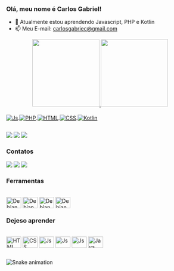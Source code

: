 ### Olá, meu nome é Carlos Gabriel!
- 🌱 Atualmente estou aprendendo Javascript, PHP e Kotlin
- 📫 Meu E-mail: carlosgabriec@gmail.com
<!--
**carlosgabriel1234/carlosgabriel1234** is a ✨ _special_ ✨ repository because its `README.md` (this file) appears on your GitHub profile.

- 🌱 Atualmente estou aprendendo Javascript, PHP e Kotlin
- 📫 Meu E-mail: carlosgabriec@gmail.com
-->
<div align="center">
  <a href="https://github.com/carlosgabriel1234">
  <img height="180em" src="https://github-readme-stats.vercel.app/api?username=carlosgabriel1234&show_icons=true&theme=dracula&include_all_commits=true&count_private=true"/>
  <img height="180em" src="https://github-readme-stats.vercel.app/api/top-langs/?username=carlosgabriel1234&layout=compact&langs_count=7&theme=dracula"/>
</div>
<div style="display: inline_block"><br>
  <img align="center"  alt="Js" src="https://img.shields.io/badge/JavaScript-F7DF1E?style=for-the-badge&logo=javascript&logoColor=black">
  <img align="center" alt="PHP" src="https://img.shields.io/badge/PHP-777BB4?style=for-the-badge&logo=php&logoColor=white">
  <img align="center" alt="HTML" src="https://img.shields.io/badge/HTML-239120?style=for-the-badge&logo=html5&logoColor=white">
  <img align="center" alt="CSS" src="https://img.shields.io/badge/CSS-239120?&style=for-the-badge&logo=css3&logoColor=white">
  <img align="center" alt="Kotlin" src="https://img.shields.io/badge/Kotlin-0095D5?&style=for-the-badge&logo=kotlin&logoColor=white">
 

</div>
  
 ##
  
 <div> 
  <a href="https://instagram.com/" target="_blank"><img src="https://img.shields.io/badge/-Instagram-%23E4405F?style=for-the-badge&logo=instagram&logoColor=white" target="_blank"></a>
  <a href = "mailto:carlosgabriec@gmail.com"><img src="https://img.shields.io/badge/-Gmail-%23333?style=for-the-badge&logo=gmail&logoColor=white" target="_blank"></a>
  <a href="https://www.linkedin.com/in/" target="_blank"><img src="https://img.shields.io/badge/-LinkedIn-%230077B5?style=for-the-badge&logo=linkedin&logoColor=white" target="_blank"></a> 
 
  
 
</div>
  
### Contatos

<div style="display: inline_block;">
  
  <a href="https://api.whatsapp.com/send?phone=5511933177140" target="_blank" rel="noopener"><img src="https://img.shields.io/badge/WhatsApp-25D366?style=for-the-badge&logo=whatsapp&logoColor=white"></a> 
  <a href="https://www.linkedin.com/in/carlos-gabriel-193914212" target="_blank"><img src="https://img.shields.io/badge/-LinkedIn-%230077B5?style=for-the-badge&logo=linkedin&logoColor=white" target="_blank"></a>
  <a href = "mailto:programador.carlosgabriec@gmail.com" target="_blank"><img src="https://img.shields.io/badge/Gmail-D14836?style=for-the-badge&logo=gmail&logoColor=white" target="_blank"></a>
    
</div>
  
  
### Ferramentas
                                                                                                                                      
<div style="display: inline_block"><br>
  <img align="center" alt="Debian" height="30" width="40" src="https://cdn.jsdelivr.net/gh/devicons/devicon/icons/vscode/vscode-original.svg"">
  <img align="center" alt="Debian" height="30" width="40" src="https://cdn.jsdelivr.net/gh/devicons/devicon/icons/figma/figma-original.svg">
  <img align="center" alt="Debian" height="30" width="40" src="https://cdn.jsdelivr.net/gh/devicons/devicon/icons/mysql/mysql-original.svg">
  <img align="center" alt="Debian" height="30" width="40" src="https://cdn.jsdelivr.net/gh/devicons/devicon/icons/windows8/windows8-original.svg"                     </div>

  
### Dejeso aprender

<div style="display: inline_block"><br>
  <img align="center" alt="HTML" height="30" width="40" src="https://cdn.jsdelivr.net/gh/devicons/devicon/icons/angularjs/angularjs-original.svg">
  <img align="center" alt="CSS" height="30" width="40" src="https://cdn.jsdelivr.net/gh/devicons/devicon/icons/react/react-original-wordmark.svg">
  <img align="center" alt="Js" height="30" width="40" src="https://cdn.jsdelivr.net/gh/devicons/devicon/icons/nodejs/nodejs-original.svg">
  <img align="center" alt="Js" height="30" width="40" src="https://cdn.jsdelivr.net/gh/devicons/devicon/icons/typescript/typescript-original.svg">
  <img align="center" alt="Js" height="30" width="40" src="https://cdn.jsdelivr.net/gh/devicons/devicon/icons/jquery/jquery-plain-wordmark.svg">   
  <img align="center" alt="Java" height="30" width="40" src="https://cdn.jsdelivr.net/gh/devicons/devicon/icons/java/java-original.svg"></div>
                                                                                                                                                 
##

  
![Snake animation](https://github.com/carlosgabriel1234/carlosgabriel1234/blob/output/github-contribution-grid-snake.svg)

